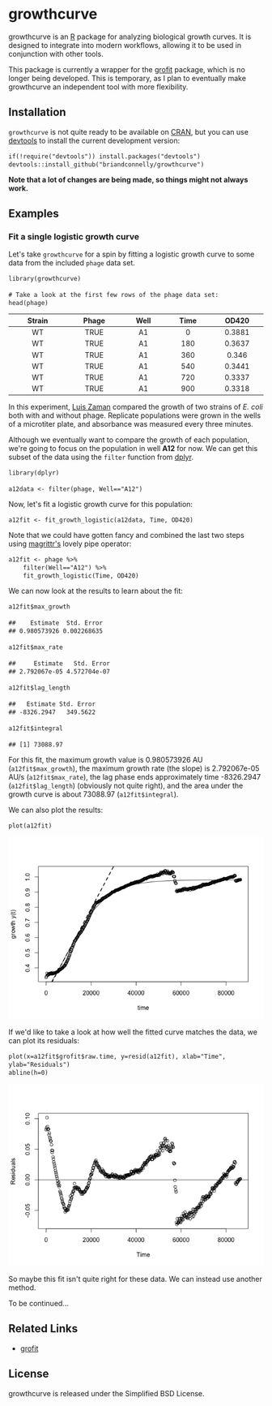 growthcurve
===========

growthcurve is an [R](http://r-project.org) package for analyzing
biological growth curves. It is designed to integrate into modern
workflows, allowing it to be used in conjunction with other tools.

This package is currently a wrapper for the
[grofit](http://cran.r-project.org/web/packages/grofit/index.html)
package, which is no longer being developed. This is temporary, as I
plan to eventually make growthcurve an independent tool with more
flexibility.

Installation
------------

`growthcurve` is not quite ready to be available on
[CRAN](http://cran.r-project.org), but you can use
[devtools](http://cran.r-project.org/web/packages/devtools/index.html)
to install the current development version:

    if(!require("devtools")) install.packages("devtools")
    devtools::install_github("briandconnelly/growthcurve")

**Note that a lot of changes are being made, so things might not always
work.**

Examples
--------

### Fit a single logistic growth curve

Let's take `growthcurve` for a spin by fitting a logistic growth curve
to some data from the included `phage` data set.

    library(growthcurve)

    # Take a look at the first few rows of the phage data set:
    head(phage)

<table>
<colgroup>
<col width="12%" />
<col width="11%" />
<col width="9%" />
<col width="9%" />
<col width="9%" />
</colgroup>
<thead>
<tr class="header">
<th align="center">Strain</th>
<th align="center">Phage</th>
<th align="center">Well</th>
<th align="center">Time</th>
<th align="center">OD420</th>
</tr>
</thead>
<tbody>
<tr class="odd">
<td align="center">WT</td>
<td align="center">TRUE</td>
<td align="center">A1</td>
<td align="center">0</td>
<td align="center">0.3881</td>
</tr>
<tr class="even">
<td align="center">WT</td>
<td align="center">TRUE</td>
<td align="center">A1</td>
<td align="center">180</td>
<td align="center">0.3637</td>
</tr>
<tr class="odd">
<td align="center">WT</td>
<td align="center">TRUE</td>
<td align="center">A1</td>
<td align="center">360</td>
<td align="center">0.346</td>
</tr>
<tr class="even">
<td align="center">WT</td>
<td align="center">TRUE</td>
<td align="center">A1</td>
<td align="center">540</td>
<td align="center">0.3441</td>
</tr>
<tr class="odd">
<td align="center">WT</td>
<td align="center">TRUE</td>
<td align="center">A1</td>
<td align="center">720</td>
<td align="center">0.3337</td>
</tr>
<tr class="even">
<td align="center">WT</td>
<td align="center">TRUE</td>
<td align="center">A1</td>
<td align="center">900</td>
<td align="center">0.3318</td>
</tr>
</tbody>
</table>

In this experiment, [Luis Zaman](http://luis.labfab.cc) compared the
growth of two strains of *E. coli* both with and without phage.
Replicate populations were grown in the wells of a microtiter plate, and
absorbance was measured every three minutes.

Although we eventually want to compare the growth of each population,
we're going to focus on the population in well **A12** for now. We can
get this subset of the data using the `filter` function from
[dplyr](http://cran.r-project.org/web/packages/dplyr/index.html).

    library(dplyr)

    a12data <- filter(phage, Well=="A12")

Now, let's fit a logistic growth curve for this population:

    a12fit <- fit_growth_logistic(a12data, Time, OD420)

Note that we could have gotten fancy and combined the last two steps
using
[magrittr's](http://cran.r-project.org/web/packages/magrittr/index.html)
lovely pipe operator:

    a12fit <- phage %>%
        filter(Well=="A12") %>%
        fit_growth_logistic(Time, OD420)

We can now look at the results to learn about the fit:

    a12fit$max_growth

    ##    Estimate  Std. Error 
    ## 0.980573926 0.002268635

    a12fit$max_rate

    ##     Estimate   Std. Error 
    ## 2.792067e-05 4.572704e-07

    a12fit$lag_length

    ##   Estimate Std. Error 
    ## -8326.2947   349.5622

    a12fit$integral

    ## [1] 73088.97

For this fit, the maximum growth value is 0.980573926 AU
(`a12fit$max_growth`), the maximum growth rate (the slope) is
2.792067e-05 AU/s (`a12fit$max_rate`), the lag phase ends approximately
time -8326.2947 (`a12fit$lag_length`) (obviously not quite right), and
the area under the growth curve is about 73088.97 (`a12fit$integral`).

We can also plot the results:

    plot(a12fit)

![](figures/plot_example_logistic-1.png)

If we'd like to take a look at how well the fitted curve matches the
data, we can plot its residuals:

    plot(x=a12fit$grofit$raw.time, y=resid(a12fit), xlab="Time", ylab="Residuals")
    abline(h=0)

![](figures/resid_example_logistic-1.png)

So maybe this fit isn't quite right for these data. We can instead use
another method.

To be continued...

Related Links
-------------

-   [grofit](http://cran.r-project.org/web/packages/grofit/index.html)

License
-------

growthcurve is released under the Simplified BSD License.
